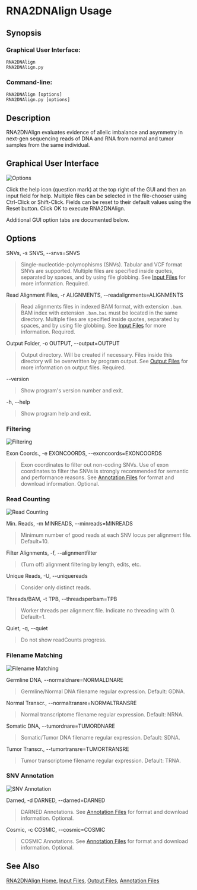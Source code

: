 # RNA2DNAlign Usage

## Synopsis

### Graphical User Interface:

    RNA2DNAlign
    RNA2DNAlign.py

### Command-line:

    RNA2DNAlign [options]
    RNA2DNAlign.py [options]

## Description

RNA2DNAlign evaluates evidence of allelic imbalance and asymmetry in next-gen
sequencing reads of DNA and RNA from normal and tumor samples from
the same individual.

## Graphical User Interface

![Options](RNA2DNAlign.png)

Click the help icon (question mark) at the top right of the GUI and
then an input field for help. Multiple files can be selected in the
file-chooser using Ctrl-Click or Shift-Click. Fields can be reset to
their default values using the Reset button. Click OK to execute
RNA2DNAlign.

Additional GUI option tabs are documented below.

## Options

SNVs, -s SNVS, --snvs=SNVS

> Single-nucleotide-polymophisms (SNVs). Tabular and VCF format SNVs
> are supported. Multiple files are specified inside quotes, separated
> by spaces, and by using file globbing. See [Input
> Files](InputFiles.md) for more information. Required.

Read Alignment Files, -r ALIGNMENTS, --readalignments=ALIGNMENTS

> Read alignments files in indexed BAM format, with extension
> `.bam`. BAM index with extension `.bam.bai` must be located in the
> same directory. Multiple files are specified inside quotes,
> separated by spaces, and by using file globbing. See [Input
> Files](InputFiles.md) for more information. Required.

Output Folder, -o OUTPUT, --output=OUTPUT

> Output directory. Will be created if necessary. Files inside this directory will be overwritten by program output. See [Output Files](OutputFiles.md) for more information on output files. Required. 

--version

>Show program's version number and exit. 

-h, --help

>Show program help and exit.

### Filtering

![Filtering](RNA2DNAlign.png)

Exon Coords., -e EXONCOORDS, --exoncoords=EXONCOORDS

> Exon coordinates to filter out non-coding SNVs. Use of exon coordinates to filter the SNVs is strongly recommended for semantic and performance reasons. See [Annotation Files](AnnotationFiles.md) for format and download information. Optional.

### Read Counting

![Read Counting](RNA2DNAlign.png)

Min. Reads, -m MINREADS, --minreads=MINREADS

> Minimum number of good reads at each SNV locus per alignment file. Default=10.   

Filter Alignments, -f, --alignmentfilter

> (Turn off) alignment filtering by length, edits, etc.

Unique Reads, -U, --uniquereads   

> Consider only distinct reads.  

Threads/BAM, -t TPB, --threadsperbam=TPB                   

> Worker threads per alignment file. Indicate no threading with 0. Default=1.

Quiet, -q, --quiet

> Do not show readCounts progress.

### Filename Matching

![Filename Matching](RNA2DNAlign.png)

Germline DNA, --normaldnare=NORMALDNARE

> Germline/Normal DNA filename regular expression. Default: GDNA.

Normal Transcr., --normaltransre=NORMALTRANSRE 

> Normal transcriptome filename regular expression. Default: NRNA.

Somatic DNA, --tumordnare=TUMORDNARE      

> Somatic/Tumor DNA filename regular expression. Default: SDNA.

Tumor Transcr., --tumortransre=TUMORTRANSRE

> Tumor transcriptome filename regular expression. Default: TRNA.

### SNV Annotation

![SNV Annotation](RNA2DNAlign.png)

Darned, -d DARNED, --darned=DARNED

> DARNED Annotations. See [Annotation Files](AnnotationFiles.md) for format and download information. Optional.  

Cosmic, -c COSMIC, --cosmic=COSMIC

> COSMIC Annotations. See [Annotation Files](AnnotationFiles.md) for format and download information. Optional.

## See Also

[RNA2DNAlign Home](..), [Input Files](InputFiles.md), [Output Files](OutputFiles.md), [Annotation Files](AnnotationFiles.md)

